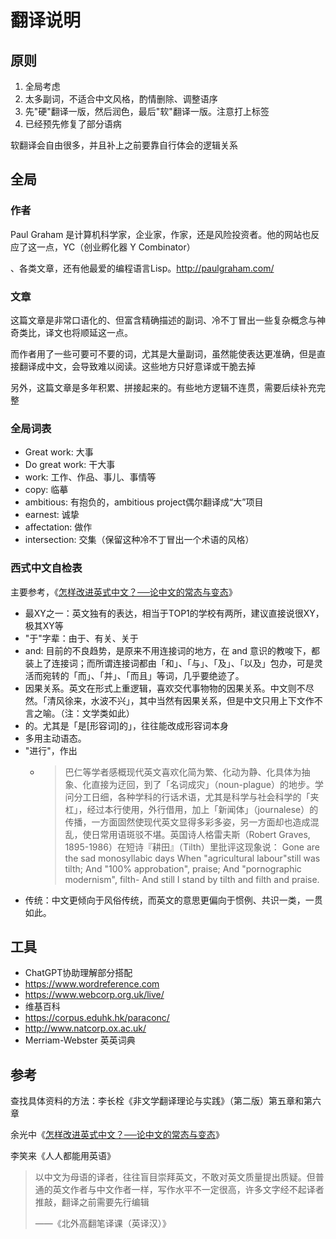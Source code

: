 # 翻译说明

## 原则

1. 全局考虑
2. 太多副词，不适合中文风格，酌情删除、调整语序
3. 先"硬"翻译一版，然后润色，最后"软"翻译一版。注意打上标签
4. 已经预先修复了部分语病

软翻译会自由很多，并且补上之前要靠自行体会的逻辑关系

## 全局

### 作者

Paul Graham 是计算机科学家，企业家，作家，还是风险投资者。他的网站也反应了这一点，YC（创业孵化器 Y Combinator）

、各类文章，还有他最爱的编程语言Lisp。http://paulgraham.com/

### 文章

这篇文章是非常口语化的、但富含精确描述的副词、冷不丁冒出一些复杂概念与神奇类比，译文也将顺延这一点。

而作者用了一些可要可不要的词，尤其是大量副词，虽然能使表达更准确，但是直接翻译成中文，会导致难以阅读。这些地方只好意译或干脆去掉

另外，这篇文章是多年积累、拼接起来的。有些地方逻辑不连贯，需要后续补充完整

### 全局词表

- Great work: 大事
- Do great work: 干大事
- work: 工作、作品、事儿、事情等
- copy: 临摹
- ambitious: 有抱负的，ambitious project偶尔翻译成“大”项目
- earnest: 诚挚
- affectation: 做作
- intersection: 交集（保留这种冷不丁冒出一个术语的风格）

### 西式中文自检表

主要参考，《[怎样改进英式中文？──论中文的常态与变态](https://open.leancloud.cn/improve-chinese/)》

- 最XY之一：英文独有的表达，相当于TOP1的学校有两所，建议直接说很XY，极其XY等
- "于"字辈：由于、有关、关于
- and: 目前的不良趋势，是原来不用连接词的地方，在 and 意识的教唆下，都装上了连接词；而所谓连接词都由「和」、「与」、「及」、「以及」包办，可是灵活而宛转的「而」、「并」、「而且」等词，几乎要绝迹了。
- 因果关系。英文在形式上重逻辑，喜欢交代事物物的因果关系。中文则不尽然。「清风徐来，水波不兴」，其中当然有因果关系，但是中文只用上下文作不言之喻。（注：文学类如此）
- 的。尤其是「是[形容词]的」，往往能改成形容词本身
- 多用主动语态。
- "进行"，作出
  - > 巴仁等学者感概现代英文喜欢化简为繁、化动为静、化具体为抽象、化直接为迂回，到了「名词成灾」（noun-plague）的地步。学问分工日细，各种学科的行话术语，尤其是科学与社会科学的「夹杠」，经过本行使用，外行借用，加上「新闻体」（journalese）的传播，一方面固然使现代英文显得多彩多姿，另一方面却也造成混乱，使日常用语斑驳不堪。英国诗人格雷夫斯（Robert Graves, 1895-1986）在短诗『耕田』（Tilth）里批评这现象说：
    > Gone are the sad monosyllabic days
        When "agricultural labour"still was tilth;
        And "100% approbation", praise;
        And "pornographic modernism", filth-
        And still I stand by tilth and filth and praise.
- 传统：中文更倾向于风俗传统，而英文的意思更偏向于惯例、共识一类，一贯如此。

## 工具

- ChatGPT协助理解部分搭配
- https://www.wordreference.com
- https://www.webcorp.org.uk/live/
- 维基百科
- https://corpus.eduhk.hk/paraconc/
- http://www.natcorp.ox.ac.uk/
- Merriam-Webster 英英词典

[//]: # (TODO: 句法分析，好像有个Python包是Scy？)


## 参考

查找具体资料的方法：李长栓《非文学翻译理论与实践》（第二版）第五章和第六章

余光中《[怎样改进英式中文？──论中文的常态与变态](https://open.leancloud.cn/improve-chinese/)》

李笑来《人人都能用英语》

> 以中文为母语的译者，往往盲目崇拜英文，不敢对英文质量提出质疑。但普通的英文作者与中文作者一样，写作水平不一定很高，许多文字经不起译者推敲，翻译之前需要先行编辑
> 
>  ——《北外高翻笔译课（英译汉）》

